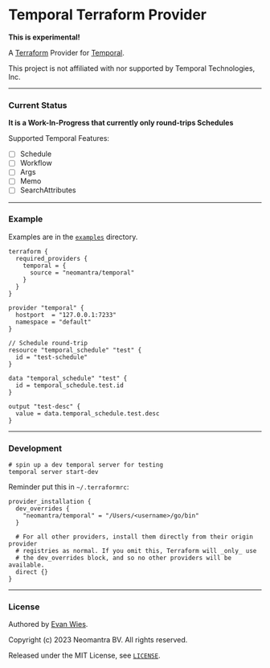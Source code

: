 # Temporal Terraform Provider

**This is experimental!**

A [Terraform](https://terraform.io) Provider for [Temporal](https://temporal.io/).

This project is not affiliated with nor supported by Temporal Technologies, Inc.

----

### Current Status

**It is a Work-In-Progress that currently only round-trips Schedules**

Supported Temporal Features:

 * [ ] Schedule
 * [ ] Workflow
 * [ ] Args
 * [ ] Memo
 * [ ] SearchAttributes

----

### Example

Examples are in the [`examples`](./examples) directory.

```
terraform {
  required_providers {
    temporal = {
      source = "neomantra/temporal"
    }
  }
}

provider "temporal" {
  hostport  = "127.0.0.1:7233"
  namespace = "default"
}

// Schedule round-trip
resource "temporal_schedule" "test" {
  id = "test-schedule"
}

data "temporal_schedule" "test" {
  id = temporal_schedule.test.id
}

output "test-desc" {
  value = data.temporal_schedule.test.desc
}
```

----

### Development

```
# spin up a dev temporal server for testing
temporal server start-dev
```

Reminder put this in `~/.terraformrc`:

```
provider_installation {
  dev_overrides {
    "neomantra/temporal" = "/Users/<username>/go/bin"
  }

  # For all other providers, install them directly from their origin provider
  # registries as normal. If you omit this, Terraform will _only_ use
  # the dev_overrides block, and so no other providers will be available.
  direct {}
}
```

----

### License

Authored by [Evan Wies](https://github.com/neomantra).

Copyright (c) 2023 Neomantra BV.  All rights reserved.

Released under the MIT License, see [`LICENSE`](./LICENSE).
